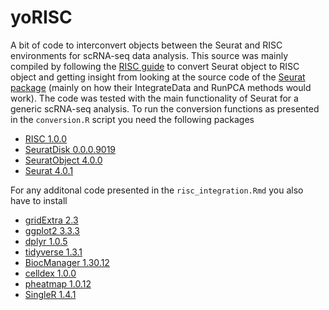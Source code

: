 # yoRISC
A bit of code to interconvert objects between the Seurat and RISC environments for scRNA-seq data analysis.
This source was mainly compiled by following the [RISC guide](https://github.com/bioinfoDZ/RISC/blob/master/Seurat_to_RISC.pdf) to convert Seurat object to RISC object and getting insight from looking at the source code of the [Seurat package](https://github.com/satijalab/seurat) (mainly on how their IntegrateData and RunPCA methods would work). The code was tested with the main functionality of Seurat for a generic scRNA-seq analysis. To run the conversion functions as presented in the `conversion.R` script you need the following packages

- [RISC 1.0.0](https://github.com/bioinfoDZ/RISC)
- [SeuratDisk 0.0.0.9019](https://github.com/mojaveazure/seurat-disk)    
- [SeuratObject 4.0.0](https://github.com/mojaveazure/seurat-object)
- [Seurat 4.0.1](https://satijalab.org/seurat/articles/install.html)

For any additonal code presented in the `risc_integration.Rmd` you also have to install
- [gridExtra 2.3](https://cran.r-project.org/web/packages/gridExtra/index.html)
- [ggplot2 3.3.3](https://ggplot2.tidyverse.org/)
- [dplyr 1.0.5](https://dplyr.tidyverse.org/)
- [tidyverse 1.3.1](https://www.tidyverse.org/)
- [BiocManager 1.30.12](https://www.bioconductor.org/install/)
- [celldex 1.0.0](https://bioconductor.org/packages/release/data/experiment/html/celldex.html)
- [pheatmap 1.0.12](https://cran.r-project.org/web/packages/pheatmap/index.html)
- [SingleR 1.4.1](https://www.bioconductor.org/packages/release/bioc/html/SingleR.html)
